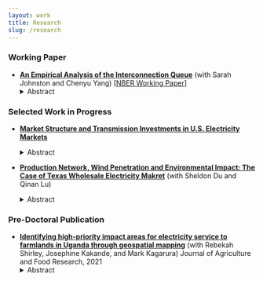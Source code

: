 ```yaml
---
layout: work
title: Research
slug: /research
---
```


### Working Paper

* [**An Empirical Analysis of the Interconnection Queue**](https://drive.google.com/file/d/18xYsdJgGPQR6AUBE2Bc4R5qEkYCGA7HC/view) (with Sarah Johnston and Chenyu Yang) [[NBER Working Paper](https://www.nber.org/papers/w31946)]
  <details>
    <summary>Abstract</summary>
    Generators applying to connect to the U.S. power grid go through an interconnection queue. Most wind and solar generators that begin the process do not complete it. Using new data, we find that a long queue increases the average waiting time, and high interconnection costs are a key factor in a generator’s decision to withdraw. We develop and estimate a dynamic model of the queue and quantify the effects of policy reforms. Our simulations indicate that reducing waiting times can significantly increase completions. An alternative queuing mechanism can therefore increase completed capacity by removing certain generators to reduce congestion. A flat entry fee has a similar effect. We also quantify the effects of reforming how interconnection costs are assessed. These policy reforms lead to a substantial reduction in carbon emissions.
  </details>
 

### Selected Work in Progress
* [**Market Structure and Transmission Investments in U.S. Electricity Markets**]()
   <details>
    <summary>Abstract</summary>
    Efforts to advance the green transition and decarbonize the electricity sector require strong support from electricity transmission infrastructure. This paper evaluates the impact of a specific market design, known as market dispatch, on transmission infrastructure investment. Traditionally, electricity within a specific region was supplied by a single, regulated utility company. However, in the late 1990s, many regions in the United States began to shift towards a market dispatch system, where electricity generation is supplied by multiple utility companies and each company's quantity is determined by an auction. Despite this change, the transmission operations of these companies continued to be regulated based on a cost-of-service basis. I use a dynamic difference-in-differences design, taking advantage of the staggered roll-out of market dispatch. The findings suggest that the adoption of this system leads to increases in transmission investment by the utilities, nearly doubling the investment levels at the mean. However, there is no robust evidence to suggest that these utilities spend more on high-voltage transmission infrastructures, which are considered pivotal for reducing greenhouse gas emissions.
  </details>

* [**Production Network, Wind Penetration and Environmental Impact: The Case of Texas Wholesale Electricity Makret**]() (with Sheldon Du and Qinan Lu)
  <details>
    <summary>Abstract</summary>
    To achieve the ambitious goal of carbon neutrality, the US government is accelerating the adoption of renewable energy and spends billions subsidizing renewable energy investments every year. However, the majority of these subsidies are production-based and do not consider the locations and interconnections of newly entering renewable generators and existing fossil fuel generators within the electricity grid. Consequently, renewable generators tend to cluster in areas where resources are rich and government incentives are the highest. This clustering could lead to suboptimal transmission congestion and generation curtailment. Productions from renewable generators at different locations may substitute productions from different sets of fossil generators. In this project, we investigate the benefits of emissions reduction from renewable generations after accounting for locational and interconnection effects as well as the changing network structure.  
  </details>

### Pre-Doctoral Publication
* [**Identifying high-priority impact areas for electricity service to farmlands in Uganda through geospatial mapping**](https://www.sciencedirect.com/science/article/pii/S2666154321000740) (with Rebekah Shirley, Josephine Kakande, and Mark Kagarura) Journal of Agriculture and Food Research, 2021
   <details>
    <summary>Abstract</summary>
    This article explores the food-energy nexus in sub–Saharan Africa by studying opportunities for improved agricultural productivity through electricity access. The study fills an acknowledged data gap by using geospatial analysis to identify priority areas where least-cost electricity delivery models intersect with agricultural needs. These findings are validated by community surveys in a key farming district. The analysis finds significant areas of underserved staple and cash crop farmlands can be served through grid and mini-grid electricity access within the next ten years.
   </details>


